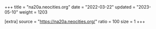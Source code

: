 +++
title = "na20a.neocities.org"
date = "2022-03-22"
updated = "2023-05-10"
weight = 1203

[extra]
source = "https://na20a.neocities.org/"
ratio = 100
size = 1
+++
